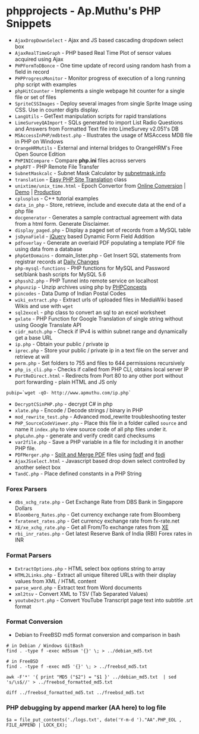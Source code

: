 # phpprojects - Ap.Muthu's PHP Snippets

* `AjaxDropDownSelect` - Ajax and JS based cascading dropdown select box
* `AjaxRealTimeGraph` - PHP based Real Time Plot of sensor values acquired using Ajax
* `PHPFormToDBonce` - One time update of record using random hash from a field in record
* `PHPProgressMonitor` - Monitor progress of execution of a long running php script with examples
* `phpHitCounter` - Implements a single webpage hit counter for a single file or set of files
* `SpriteCSSImages` - Deploy several images from single Sprite Image using CSS. Use in counter digits display.
* `LangUtils` - GetText manipulation scripts for rapid translations
* `LimeSurveyQAImport` - SQLs generated to import List Radio Questions and Answers from Formatted Text file into LimeSurvey v2.051's DB
* `MSAccessInPHP/mdbtest.php` - Illustrates the usage of MSAccess MDB file in PHP on Windows
* `OrangeHRMutils` - External and internal bridges to OrangeHRM's Free Open Source Edition
* `PHPINICompare` - Compare **php.ini** files across servers
* `phpRFT` - PHP Remote File Transfer
* `SubnetMaskcalc` - Subnet Mask Calculator by [subnetmask.info](http://www.subnetmask.info)
* `translation` - [Easy PHP Site Translation](http://tympanus.net/codrops/2009/12/30/easy-php-site-translation/) class
* `unixtime/unix_time.html` - Epoch Convertor from [Online Conversion](http://www.onlineconversion.com) | [Demo](https://rawgit.com/apmuthu/phpprojects/master/unixtime/unix_time.html) | [Production](https://cdn.rawgit.com/apmuthu/phpprojects/master/unixtime/unix_time.html)
* `cplusplus` - C++ tutorial examples
* `data_in_php` - Store, retrieve, include and execute data at the end of a php file
* `docgenerator` - Generates a sample contractual agreement with data from a html form. Generate Disclaimer.
* `display_paged.php` - Display a paged set of records from a MySQL table
* `jsDynaField` - [jQuery](https://jquery.org/) based Dynamic Form Field Addition
* `pdfoverlay` - Generate an overlaid PDF populating a template PDF file using data from a database
* `phpGetDomains` - domain_lister.php - Get Insert SQL statements from registrar records at [Daily Changes](http://www.dailychanges.com)
* `php-mysql-functions` - PHP functions for MySQL and Password set/blank bash scripts for MySQL 5.6
* `phpssh2.php` - PHP Tunnel into remote service on localhost
* `phpunzip` - Unzip archives using php by [PHPConcepts](http://www.phpconcept.net)
* `pincodes` - Data Dump of Indian Postal Codes
* `wiki_extract.php` - Extract urls of uploaded files in MediaWiki based Wikis and use with `wget`
* `sql2excel` - php class to convert an sql to an excel worksheet
* `gxlate` - PHP Function for Google Translation of single string without using Google Translate API
* `cidr_match.php` - Check if IPv4 is within subnet range and dynamically get a base URL
* `ip.php` - Obtain your public / private ip
* `iprec.php` - Store your public / private ip in a text file on the server and retrieve at will
* `perm.php` - Set folders to 755 and files to 644 permissions recursively
* `php_is_cli.php` - Checks if called from PHP CLI, obtains local server IP
* `PortReDirect.html` - Redirects from Port 80 to any other port without port forwarding - plain HTML and JS only
````
pubip=`wget -qO- http://www.apmuthu.com/ip.php`
````
* `DecryptCSinPHP.php` - decrypt C# in php
* `xlate.php` - Encode / Decode strings / binary in PHP
* `mod_rewrite_test.php` - Advanced mod_rewrite troubleshooting tester
* `PHP_SourceCodeViewer.php` - Place this file in a folder called `source` and name it `index.php` to view source code of all php files under it.
* `phpLuhn.php` - generate and verify credit card checksums
* `var2file.php` - Save a PHP variable in a file for including it in another PHP file.
* `PDFMerger.php` - [Split and Merge PDF](https://pdfmerger.codeplex.com/releases/view/37934) files using [fpdf](http://www.fpdf.org) and [fpdi](https://www.setasign.com/products/fpdi/about/)
* `AjaxJSselect.html` - Javascript based drop down select controlled by another select box
* `TandC.php` - Place defined constants in a PHP String

### Forex Parsers
* `dbs_xchg_rate.php` - Get Exchange Rate from DBS Bank in Singapore Dollars
* `Bloomberg_Rates.php` - Get currency exchange rate from Bloomberg
* `fxratenet_rates.php` - Get currency exchange rate from fx-rate.net
* `XE/xe_xchg_rate.php` - Get all From/To exchange rates from [XE](http://www.xe.com)
* `rbi_inr_rates.php` - Get latest Reserve Bank of India (RBI) Forex rates in INR

### Format Parsers
* `ExtractOptions.php` - HTML select box options string to array
* `HTML2Links.php` - Extract all unique filtered URLs with their display values from XML / HTML content
* `parse_word.php` - Extract text from Word documents
* `xml2tsv` - Convert XML to TSV (Tab Separated Values)
* `youtube2srt.php` - Convert YouTube Transcript page text into subtitle .srt format

### Format Conversion
* Debian to FreeBSD md5 format conversion and comparison in bash
````
# in Debian / Windows GitBash
find . -type f -exec md5sum '{}' \; > ../debian_md5.txt

# in FreeBSD
find . -type f -exec md5 '{}' \; > ../freebsd_md5.txt

awk -F'*' '{ print "MD5 ("$2") = "$1 }' ../debian_md5.txt  | sed 's/\s$//' > ../freebsd_formatted_md5.txt

diff ../freebsd_formatted_md5.txt ../freebsd_md5.txt
````

### PHP debugging by append marker (AA here) to log file
````
$a = file_put_contents('./logs.txt', date('Y-m-d ')."AA".PHP_EOL , FILE_APPEND | LOCK_EX);
````
